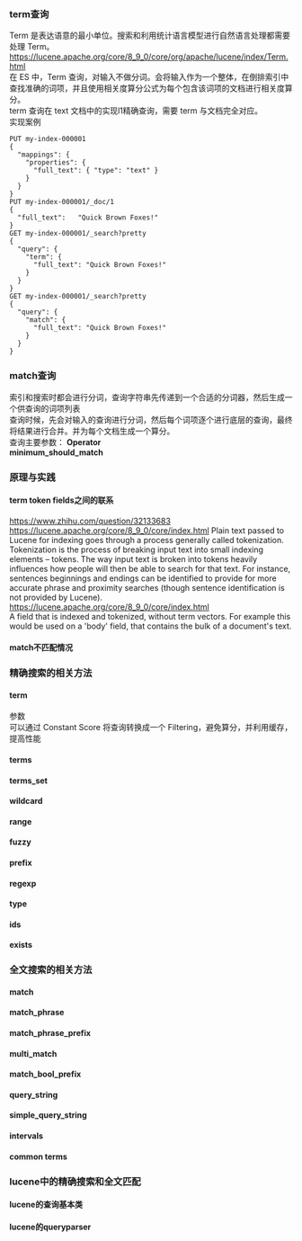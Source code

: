 ### term查询
Term 是表达语意的最⼩单位。搜索和利⽤统计语⾔模型进⾏⾃然语⾔处理都需要处理 Term。  
https://lucene.apache.org/core/8_9_0/core/org/apache/lucene/index/Term.html  
在 ES 中，Term 查询，对输⼊不做分词。会将输⼊作为⼀个整体，在倒排索引中查找准确的词项，并且使⽤相关度算分公式为每个包含该词项的⽂档进⾏相关度算分。  
term 查询在 text 文档中的实现l1精确查询，需要 term 与文档完全对应。  
实现案例  
```
PUT my-index-000001
{
  "mappings": {
    "properties": {
      "full_text": { "type": "text" }
    }
  }
}
PUT my-index-000001/_doc/1
{
  "full_text":   "Quick Brown Foxes!"
}
GET my-index-000001/_search?pretty
{
  "query": {
    "term": {
      "full_text": "Quick Brown Foxes!"
    }
  }
}
GET my-index-000001/_search?pretty
{
  "query": {
    "match": {
      "full_text": "Quick Brown Foxes!"
    }
  }
}
```
### match查询
索引和搜索时都会进⾏分词，查询字符串先传递到⼀个合适的分词器，然后⽣成⼀个供查询的词项列表  
查询时候，先会对输⼊的查询进⾏分词，然后每个词项逐个进⾏底层的查询，最终将结果进⾏合并。并为每个⽂档⽣成⼀个算分。  
查询主要参数：
**Operator**  
**minimum_should_match**  
### 原理与实践
#### term token fields之间的联系
https://www.zhihu.com/question/32133683  
https://lucene.apache.org/core/8_9_0/core/index.html
Plain text passed to Lucene for indexing goes through a process generally called tokenization. Tokenization is the process of breaking input text into small indexing elements – tokens. The way input text is broken into tokens heavily influences how people will then be able to search for that text. For instance, sentences beginnings and endings can be identified to provide for more accurate phrase and proximity searches (though sentence identification is not provided by Lucene).   
https://lucene.apache.org/core/8_9_0/core/index.html  
A field that is indexed and tokenized, without term vectors. For example this would be used on a 'body' field, that contains the bulk of a document's text.

#### match不匹配情况  


### 精确搜索的相关方法
#### term
参数  
可以通过 Constant Score 将查询转换成⼀个 Filtering，避免算分，并利⽤缓存，提⾼性能  

#### terms
#### terms_set
#### wildcard
#### range
#### fuzzy
#### prefix
#### regexp
#### type
#### ids
#### exists
### 全文搜索的相关方法
#### match
#### match_phrase
#### match_phrase_prefix
#### multi_match
#### match_bool_prefix
#### query_string
#### simple_query_string
#### intervals
#### common terms
### lucene中的精确搜索和全文匹配
#### lucene的查询基本类
#### lucene的queryparser

